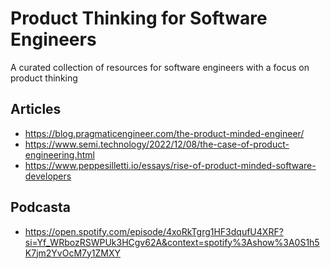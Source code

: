 # Product Thinking for Software Engineers
A curated collection of resources for software engineers with a focus on product thinking

## Articles
* https://blog.pragmaticengineer.com/the-product-minded-engineer/
* https://www.semi.technology/2022/12/08/the-case-of-product-engineering.html
* https://www.peppesilletti.io/essays/rise-of-product-minded-software-developers

## Podcasta
* https://open.spotify.com/episode/4xoRkTgrg1HF3dqufU4XRF?si=Yf_WRbozRSWPUk3HCgv62A&context=spotify%3Ashow%3A0S1h5K7jm2YvOcM7y1ZMXY

